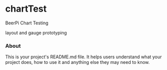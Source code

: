 chartTest
=========

BeerPi Chart Testing

layout and gauge prototyping

### About

This is your project's README.md file. It helps users understand what your
project does, how to use it and anything else they may need to know.